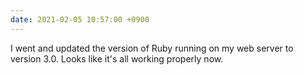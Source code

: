 ```yaml
---
date: 2021-02-05 10:57:00 +0900
---
```


I went and updated the version of Ruby running on my web server to version 3.0. Looks like it's all working properly now.
